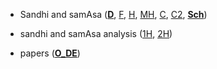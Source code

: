 - Sandhi and samAsa (**[D](http://www.sanskritworld.in/sanskrittool/sandhi.html)**, [F](http://sanskrit.inria.fr/DICO/grammar.html), [H](http://sanskrit.uohyd.ac.in/scl/sandhi/index.html), [MH](http://sanskrit.uohyd.ac.in/%7Ekarunakara/android/Samsaadhani.apk), [C](http://sktutils.com/pratyaharaAction.do), [C2](http://sarovar.org/projects/sandhiprogram/), **[Sch](https://github.com/funderburkjim/ScharfSandhi)**)

- sandhi and samAsa analysis ([1H](http://sanskrit.uohyd.ac.in/Heritage/DICO/reader.html), [2H](http://sanskrit.uohyd.ac.in/scl/sandhi_splitter/index.html))

- papers (**[O_DE](https://groups.google.com/d/msg/sanskrit-programmers/Ms3Fdv-axMw/3-0-5jEdDQAJ)**)

